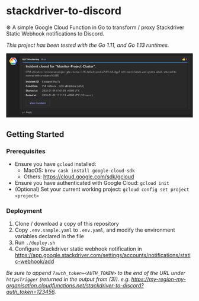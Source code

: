 # stackdriver-to-discord

⚙️ A simple Google Cloud Function in Go to transform / proxy Stackdriver Static Webhook notifications to Discord.

_This project has been tested with the Go 1.11, and Go 1.13 runtimes._

![Notification in Discord](screenshot.png "Notification in Discord")


## Getting Started

### Prerequisites

- Ensure you have `gcloud` installed:
    - MacOS: `brew cask install google-cloud-sdk`
    - Others: https://cloud.google.com/sdk/gcloud
- Ensure you have authenticated with Google Cloud: `gcloud init`
- (Optional) Set your current working project: `gcloud config set project <project>`

### Deployment

1. Clone / download a copy of this repository
2. Copy `.env.sample.yaml` to `.env.yaml`, and modify the environment variables declared in the file
3. Run `./deploy.sh`
4. Configure Stackdriver static webhook notification in https://app.google.stackdriver.com/settings/accounts/notifications/static-webhook/add

_Be sure to append `?auth_token=<AUTH_TOKEN>` to the end of the URL under `httpsTrigger` (returned in the output from (3)). e.g. https://my-region-my-organisation.cloudfunctions.net/stackdriver-to-discord?auth_token=123456._
